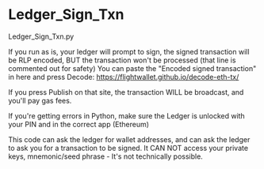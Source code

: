 # Ledger_Sign_Txn
Ledger_Sign_Txn.py

If you run as is, your ledger will prompt to sign, the signed transaction will be RLP encoded, BUT the transaction won't be processed (that line is commented out for safety)
You can paste the "Encoded signed transaction" in here and press Decode:
https://flightwallet.github.io/decode-eth-tx/

If you press Publish on that site, the transaction WILL be broadcast, and you'll pay gas fees.


If you're getting errors in Python, make sure the Ledger is unlocked with your PIN and in the correct app (Ethereum)

This code can ask the ledger for wallet addresses, and can ask the ledger to ask you for a transaction to be signed.
It CAN NOT access your private keys, mnemonic/seed phrase - It's not technically possible.
